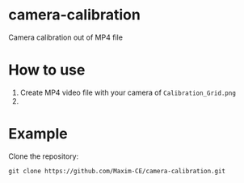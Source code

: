 # camera-calibration
Camera calibration out of MP4 file

# How to use
1. Create MP4 video file with your camera of `Calibration_Grid.png`
2. 

# Example
Clone the repository:
```
git clone https://github.com/Maxim-CE/camera-calibration.git
```
